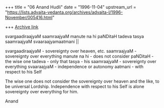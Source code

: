 +++
title = "06 Anand Hudli"
date = "1996-11-04"
upstream_url = "https://lists.advaita-vedanta.org/archives/advaita-l/1996-November/005416.html"

+++
[Archive link](https://lists.advaita-vedanta.org/archives/advaita-l/1996-November/005416.html)

svargaadiraajyaM saamraajyaM manute na hi paNDitaH
tadeva tasya saamraajyaM svaaraajyamaatmani  ||

svargaadiraajyaM -  sovereignty over heaven, etc.
saamraajyaM - sovereignty over everything
manute na hi - does not consider
paNDitaH - the wise one
tadeva - only that
tasya - his
saamraajyaM - sovereignty over everything
svaaraajyaM - independence or autonomy
aatmani - with respect to his Self

 The wise one does not consider the sovereignty over heaven and
the like, to be universal Lordship. Independence with respect to his Self
is alone sovereignty over everything for him.


Anand

